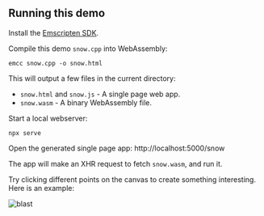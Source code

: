 ## Running this demo

Install the [Emscripten SDK](https://emscripten.org/docs/getting_started/downloads.html).

Compile this demo `snow.cpp` into WebAssembly:

```
emcc snow.cpp -o snow.html
```

This will output a few files in the current directory:
- `snow.html` and `snow.js` - A single page web app.
- `snow.wasm` - A binary WebAssembly file.

Start a local webserver:
```
npx serve
```

Open the generated single page app: http://localhost:5000/snow

The app will make an XHR request to fetch `snow.wasm`, and run it.

Try clicking different points on the canvas to create something interesting. Here is an example:

![blast](https://user-images.githubusercontent.com/346214/116625372-6bb62680-a941-11eb-9471-1442fa3ba597.gif)

